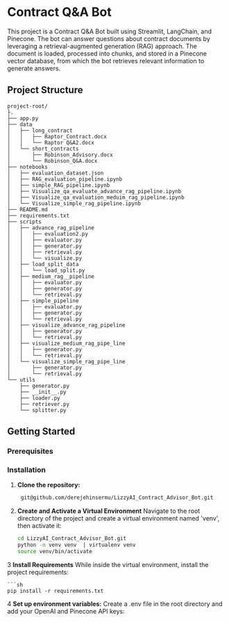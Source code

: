 # Contract Q&A Bot

This project is a Contract Q&A Bot built using Streamlit, LangChain, and Pinecone. The bot can answer questions about contract documents by leveraging a retrieval-augmented generation (RAG) approach. The document is loaded, processed into chunks, and stored in a Pinecone vector database, from which the bot retrieves relevant information to generate answers.

## Project Structure

```
project-root/
├.
├── app.py
├── data
│   ├── long_contract
│   │   ├── Raptor_Contract.docx
│   │   └── Raptor Q&A2.docx
│   └── short_contracts
│       ├── Robinson_Advisory.docx
│       └── Robinson_Q&A.docx
├── notebooks
│   ├── evaluation_dataset.json
│   ├── RAG_evaluation_pipeline.ipynb
│   ├── simple_RAG_pipeline.ipynb
│   ├── Visualize_qa_evaluate_advance_rag_pipeline.ipynb
│   ├── Visualize_qa_evaluation_meduim_rag_pipeline.ipynb
│   └── Visualize_simple_rag_pipeline.ipynb
├── README.md
├── requirements.txt
├── scripts
│   ├── advance_rag_pipeline
│   │   ├── evaluation2.py
│   │   ├── evaluator.py
│   │   ├── generator.py
│   │   ├── retrieval.py
│   │   └── visualize.py
│   ├── load_split_data
│   │   └── load_split.py
│   ├── medium_rag__pipeline
│   │   ├── evaluator.py
│   │   ├── generator.py
│   │   └── retrieval.py
│   ├── simple_pipeline
│   │   ├── evaluator.py
│   │   ├── generator.py
│   │   └── retrieval.py
│   ├── visualize_advance_rag_pipeline
│   │   ├── generator.py
│   │   └── retrieval.py
│   ├── visualize_medium_rag_pipe_line
│   │   ├── generator.py
│   │   └── retrieval.py
│   └── visualize_simple_rag_pipe_line
│       ├── generator.py
│       └── retrieval.py
└── utils
    ├── generator.py
    ├── __init__.py
    ├── loader.py
    ├── retriever.py
    └── splitter.py
```
## Getting Started

### Prerequisites

### Installation

1. **Clone the repository:**
   ```bash
    git@github.com/derejehinsermu/LizzyAI_Contract_Advisor_Bot.git

2. **Create and Activate a Virtual Environment**
    Navigate to the root directory of the project and create a virtual environment named 'venv', then activate it:
    ```sh
    cd LizzyAI_Contract_Advisor_Bot.git
    python -m venv venv  | virtualenv venv
    source venv/bin/activate

3 **Install Requirements**
    While inside the virtual environment, install the project requirements:
    
    ```sh    
    pip install -r requirements.txt


4 **Set up environment variables:**
Create a .env file in the root directory and add your OpenAI and Pinecone API keys:


